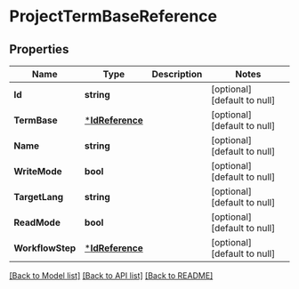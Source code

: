 # ProjectTermBaseReference

## Properties
Name | Type | Description | Notes
------------ | ------------- | ------------- | -------------
**Id** | **string** |  | [optional] [default to null]
**TermBase** | [***IdReference**](IdReference.md) |  | [optional] [default to null]
**Name** | **string** |  | [optional] [default to null]
**WriteMode** | **bool** |  | [optional] [default to null]
**TargetLang** | **string** |  | [optional] [default to null]
**ReadMode** | **bool** |  | [optional] [default to null]
**WorkflowStep** | [***IdReference**](IdReference.md) |  | [optional] [default to null]

[[Back to Model list]](../README.md#documentation-for-models) [[Back to API list]](../README.md#documentation-for-api-endpoints) [[Back to README]](../README.md)


